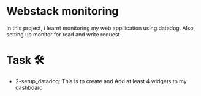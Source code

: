 # Webstack monitoring
In this project, i learnt monitoring my web appilication using datadog. Also, setting up monitor for read and write request

# Task 🛠️
+ 2-setup_datadog: This is to create and Add at least 4 widgets to my dashboard
